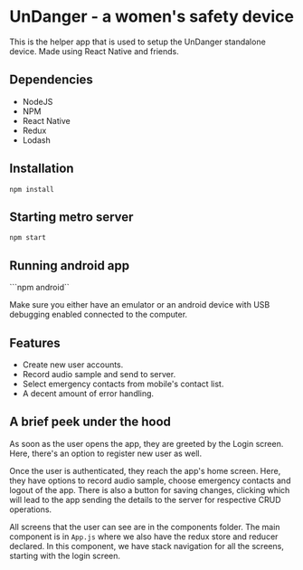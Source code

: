  # UnDanger - a women's safety device
 This is the helper app that is used to setup the UnDanger standalone device. Made using React Native and friends.
 ## Dependencies
 - NodeJS
 - NPM
 - React Native
 - Redux
 - Lodash

 ## Installation
 ```npm install```
 
 ## Starting metro server
 ```npm start```

 ## Running android app
 ```npm android``
 
 Make sure you either have an emulator or an android device with USB debugging enabled connected to the computer.
  
 ## Features
 - Create new user accounts.
 - Record audio sample and send to server.
 - Select emergency contacts from mobile's contact list.
 - A decent amount of error handling.
 
 ## A brief peek under the hood
 As soon as the user opens the app, they are greeted by the Login screen. Here, there's an option to register new user as well.

 Once the user is authenticated, they reach the app's home screen. Here, they have options to record audio sample, choose emergency contacts and logout of the app. There is also a button for saving changes, clicking which will lead to the app sending the details to the server for respective CRUD operations.

 All screens that the user can see are in the components folder. The main component is in ```App.js``` where we also have the redux store and reducer declared. In this component, we have stack navigation for all the screens, starting with the login screen.  
